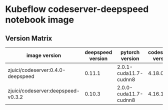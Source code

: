 # Kubeflow codeserver-deepspeed notebook image

## Version Matrix

image version | deepspeed version | pytorch version | codeserver version
--- | --- | --- | ---
zjuici/codeserver:0.4.0-deepspeed | 0.11.1 | 2.0.1-cuda11.7-cudnn8 | 4.18.0
zjuici/codeserver:deepspeed-v0.3.2 | 0.10.3 | 2.0.0-cuda11.7-cudnn8 | 4.16.1
